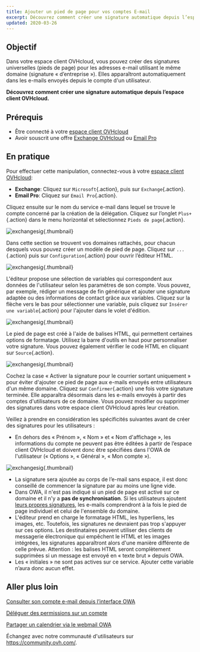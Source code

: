 ```yaml
---
title: Ajouter un pied de page pour vos comptes E-mail 
excerpt: Découvrez comment créer une signature automatique depuis l’espace client OVHcloud
updated: 2020-03-26
---
```


## Objectif

Dans votre espace client OVHcloud, vous pouvez créer des signatures universelles (pieds de page) pour les adresses e-mail utilisant le même domaine (signature « d’entreprise »). Elles apparaîtront automatiquement dans les e-mails envoyés depuis le compte d'un utilisateur.

**Découvrez comment créer une signature automatique depuis l’espace client OVHcloud.**

## Prérequis

- Être connecté à votre [espace client OVHcloud](/links/manager)
- Avoir souscrit une offre [Exchange OVHcloud](/links/web/emails-hosted-exchange) ou [Email Pro](/links/web/email-pro)

## En pratique

Pour effectuer cette manipulation, connectez-vous à votre [espace client OVHcloud](/links/manager):

- **Exchange**: Cliquez sur `Microsoft`{.action}, puis sur `Exchange`{.action}. 
- **Email Pro**: Cliquez sur `Email Pro`{.action}.

Cliquez ensuite sur le nom du service e-mail dans lequel se trouve le compte concerné par la création de la délégation. Cliquez sur l’onglet `Plus+`{.action} dans le menu horizontal et sélectionnez `Pieds de page`{.action}.

![exchangesig](images/exchange-footer-step1.png){.thumbnail}

Dans cette section se trouvent vos domaines rattachés, pour chacun desquels vous pouvez créer un modèle de pied de page. Cliquez sur `...`{.action} puis sur `Configuration`{.action} pour ouvrir l’éditeur HTML.

![exchangesig](images/exchange-footer-step2.png){.thumbnail}

L'éditeur propose une sélection de variables qui correspondent aux données de l'utilisateur selon les paramètres de son compte. Vous pouvez, par exemple, rédiger un message de fin générique et ajouter une signature adaptée ou des informations de contact grâce aux variables. Cliquez sur la flèche vers le bas pour sélectionner une variable, puis cliquez sur `Insérer une variable`{.action} pour l'ajouter dans le volet d'édition.

![exchangesig](images/exchange-footer-step3aag.gif){.thumbnail}

Le pied de page est créé à l'aide de balises HTML, qui permettent certaines options de formatage. Utilisez la barre d'outils en haut pour personnaliser votre signature. Vous pouvez également vérifier le code HTML en cliquant sur `Source`{.action}.
 
![exchangesig](images/exchange-footer-step4.png){.thumbnail}

Cochez la case « Activer la signature pour le courrier sortant uniquement » pour éviter d'ajouter ce pied de page aux e-mails envoyés entre utilisateurs d'un même domaine. Cliquez sur `Confirmer`{.action} une fois votre signature terminée. Elle apparaîtra désormais dans les e-mails envoyés à partir des comptes d'utilisateurs de ce domaine. Vous pouvez modifier ou supprimer des signatures dans votre espace client OVHcloud après leur création.

Veillez à prendre en considération les spécificités suivantes avant de créer des signatures pour les utilisateurs :

- En dehors des « Prénom », « Nom » et « Nom d'affichage », les informations du compte ne peuvent pas être éditées à partir de l’espace client OVHcloud et doivent donc être spécifiées dans l'OWA de l'utilisateur (« Options », « Général », « Mon compte »).

![exchangesig](images/exchange-footer-step5.png){.thumbnail}

- La signature sera ajoutée au corps de l’e-mail sans espace, il est donc conseillé de commencer la signature par au moins une ligne vide.
- Dans OWA, il n'est pas indiqué si un pied de page est activé sur ce domaine et il n'y a **pas de synchronisation**. Si les utilisateurs ajoutent [leurs propres signatures](/pages/web_cloud/email_and_collaborative_solutions/using_the_outlook_web_app_webmail/email_owa#ajouter-une-signature), les e-mails comprendront à la fois le pied de page individuel et celui de l'ensemble du domaine.
- L'éditeur prend en charge le formatage HTML, les hyperliens, les images, etc. Toutefois, les signatures ne devraient pas trop s'appuyer sur ces options. Les destinataires peuvent utiliser des clients de messagerie électronique qui empêchent le HTML et les images intégrées, les signatures apparaîtront alors d'une manière différente de celle prévue. Attention : les balises HTML seront complètement supprimées si un message est envoyé en « texte brut » depuis OWA.
- Les « initiales » ne sont pas actives sur ce service. Ajouter cette variable n’aura donc aucun effet.

## Aller plus loin

[Consulter son compte e-mail depuis l’interface OWA](/pages/web_cloud/email_and_collaborative_solutions/using_the_outlook_web_app_webmail/email_owa)

[Déléguer des permissions sur un compte ](/pages/web_cloud/email_and_collaborative_solutions/microsoft_exchange/feature_delegation)

[Partager un calendrier via le webmail OWA](/pages/web_cloud/email_and_collaborative_solutions/using_the_outlook_web_app_webmail/owa_calendar_sharing)

Échangez avec notre communauté d'utilisateurs sur <https://community.ovh.com/>.
